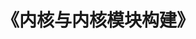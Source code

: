 ---
title: "《内核与内核模块构建》"
menu:
  main:
    identifier: "linux-kernel"
    parent: "linux"
    name: "内核构建"
    weight: 1
---